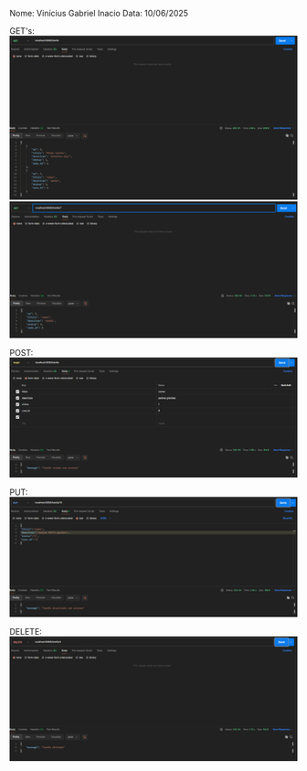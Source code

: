 Nome: Vinícius Gabriel Inacio
Data: 10/06/2025

GET's:
![alt text](get_all_tarefa.png)
![alt text](get_one_tarefa.png)

POST:
![alt text](post_tarefa.png)

PUT:
![alt text](put_tarefa.png)

DELETE:
![alt text](delete_tarefa.png)